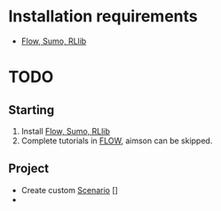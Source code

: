 # Installation requirements

- [Flow, Sumo, RLlib](https://flow.readthedocs.io/en/latest/flow_setup.html#local-installation-of-flow)


# TODO

## Starting

1. Install [Flow, Sumo, RLlib](https://flow.readthedocs.io/en/latest/flow_setup.html#local-installation-of-flow)
2. Complete tutorials in [FLOW](https://github.com/flow-project/flow/tree/master/tutorials), aimson can be skipped.

## Project

- Create custom [Scenario](https://github.com/flow-project/flow/blob/master/tutorials/tutorial05_scenarios.ipynb) []
- 
 

